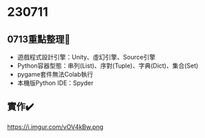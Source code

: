 # 230711
## 0713重點整理📄

- 遊戲程式設計引擎：Unity、虛幻引擎、Source引擎
- Python容器型態：串列(List)、序對(Tuple)、字典(Dict)、集合(Set)
- pygame套件無法Colab執行
- 本機版Python IDE：Spyder

## 實作✔️
https://i.imgur.com/vOV4kBw.png
